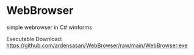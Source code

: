 # WebBrowser

simple webrowser in C# winforms

Executable Download: https://github.com/ardensasan/WebBrowser/raw/main/WebBrowser.exe
